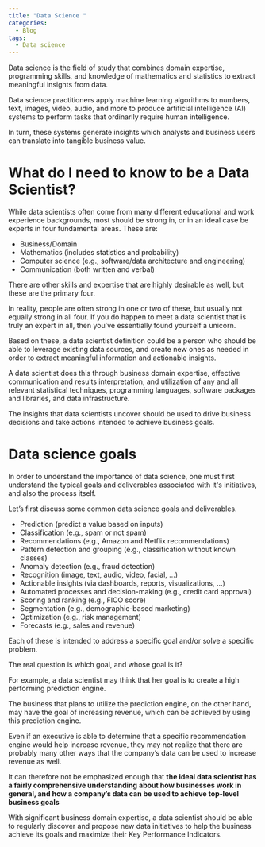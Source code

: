 ```yaml
---
title: "Data Science "
categories:
  - Blog
tags:
  - Data science
---
```


Data science is the field of study that combines domain expertise, programming skills, and knowledge of mathematics and statistics to extract meaningful insights from data. 

Data science practitioners apply machine learning algorithms to numbers, text, images, video, audio, and more to produce artificial intelligence (AI) systems to perform tasks that ordinarily require human intelligence. 

In turn, these systems generate insights which analysts and business users can translate into tangible business value.


<h1>What do I need to know to be a Data Scientist?</h1>

While data scientists often come from many different educational and work experience backgrounds, most should be strong in, or in an ideal case be experts in four fundamental areas. These are:

<ul>
<li>Business/Domain</li>

<li>Mathematics (includes statistics and probability)</li>

<li>Computer science (e.g., software/data architecture and engineering)</li>

<li>Communication (both written and verbal)</li>
	
</ul>


There are other skills and expertise that are highly desirable as well, but these are the primary four. 

In reality, people are often strong in one or two of these, but usually not equally strong in all four. If you do happen to meet a data scientist that is truly an expert in all, then you’ve essentially found yourself a unicorn.

Based on these, a data scientist definition could be a person who should be able to leverage existing data sources, and create new ones as needed in order to extract meaningful information and actionable insights.

A data scientist does this through business domain expertise, effective communication and results interpretation, and utilization of any and all relevant statistical techniques, programming languages, software packages and libraries, and data infrastructure. 

The insights that data scientists uncover should be used to drive business decisions and take actions intended to achieve business goals.

<h1> Data science goals</h1>

In order to understand the importance of data science, one must first understand the typical goals and deliverables associated with it's initiatives, and also the process itself. 

Let’s first discuss some common data science goals and deliverables.

<ul>

<li>Prediction (predict a value based on inputs)</li>

<li>Classification (e.g., spam or not spam)</li>

<li>Recommendations (e.g., Amazon and Netflix recommendations)</li>

<li>Pattern detection and grouping (e.g., classification without known classes)</li>

<li>Anomaly detection (e.g., fraud detection)</li>

<li>Recognition (image, text, audio, video, facial, …)</li>

<li>Actionable insights (via dashboards, reports, visualizations, …)</li>

<li>Automated processes and decision-making (e.g., credit card approval)</li>

<li>Scoring and ranking (e.g., FICO score)</li>

<li>Segmentation (e.g., demographic-based marketing)</li>

<li>Optimization (e.g., risk management)</li>

<li>Forecasts (e.g., sales and revenue)</li>
	
</ul>

Each of these is intended to address a specific goal and/or solve a specific problem. 

The real question is which goal, and whose goal is it?

For example, a data scientist may think that her goal is to create a high performing prediction engine. 

The business that plans to utilize the prediction engine, on the other hand, may have the goal of increasing revenue, which can be achieved by using this prediction engine.

Even if an executive is able to determine that a specific recommendation engine would help increase revenue, they may not realize that there are probably many other ways that the company’s data can be used to increase revenue as well.

It can therefore not be emphasized enough that <b>the ideal data scientist has a fairly comprehensive understanding about how businesses work in general, and how a company’s data can be used to achieve top-level business goals </b>

With significant business domain expertise, a data scientist should be able to regularly discover and propose new data initiatives to help the business achieve its goals and maximize their Key Performance Indicators.